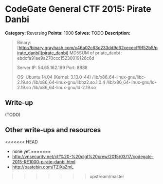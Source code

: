 # CodeGate General CTF 2015: Pirate Danbi

**Category:** Reversing
**Points:** 1000
**Solves:** TODO
**Description:** 

> Binary: [http://binary.grayhash.com/c46a02c63c233dd9c62cececff9f52b5/pirate_danbi](pirate_danbi)
> MD5SUM of priate_danbi : ebdcfa91ae9a270ccc15230019126c6d 
> 
> Server IP: 54.65.162.169
> Port: 8888
> 
> OS: Ubuntu 14.04 (Kernel: 3.13.0-44)
> /lib/x86_64-linux-gnu/libc-2.19.so
> /lib/x86_64-linux-gnu/libbz2.so.1.0.4
> /lib/x86_64-linux-gnu/ld-2.19.so
> /lib/x86_64-linux-gnu/ld-2.19.so

## Write-up

(TODO)

## Other write-ups and resources

<<<<<<< HEAD
* none yet
=======
* <http://vnsecurity.net/ctf%20-%20clgt%20crew/2015/03/17/codegate-2015-RE1000-pirate-danbi.html>
* <http://pastebin.com/TZiXaZmL>
>>>>>>> upstream/master
